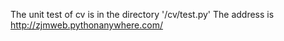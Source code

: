 The unit test of cv is in the directory '/cv/test.py'
The address is http://zjmweb.pythonanywhere.com/
